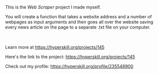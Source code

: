 This is the *Web Scraper* project I made myself.


<p>You will create a function that takes a website address and a number of webpages as input arguments and then goes all over the website saving every news article on the page to a separate .txt file on your computer.</p><br/><br/>Learn more at <a href="https://hyperskill.org/projects/145?utm_source=ide&utm_medium=ide&utm_campaign=ide&utm_content=project-card">https://hyperskill.org/projects/145</a>

Here's the link to the project: https://hyperskill.org/projects/145

Check out my profile: https://hyperskill.org/profile/235548900